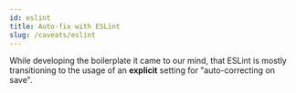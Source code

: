 ```yaml
---
id: eslint
title: Auto-fix with ESLint
slug: /caveats/eslint
---
```


While developing the boilerplate it came to our mind, that ESLint is mostly transitioning to the usage of an **explicit** setting for "auto-correcting on save".